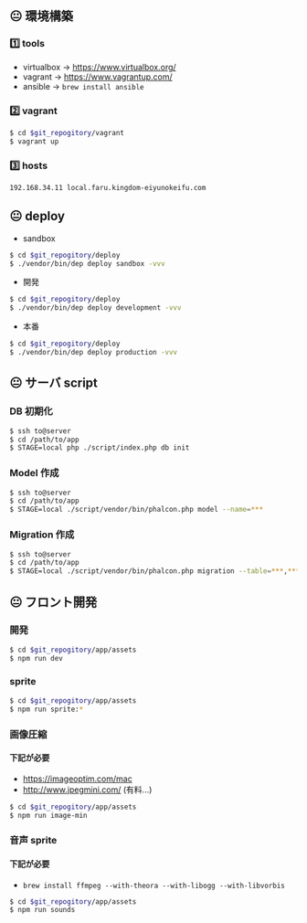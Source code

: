 ## :neutral_face: 環境構築

### :one: tools
- virtualbox -> https://www.virtualbox.org/  
- vagrant -> https://www.vagrantup.com/  
- ansible -> `brew install ansible`

### :two: vagrant
```sh
$ cd $git_repogitory/vagrant
$ vagrant up
```

### :three: hosts

```sh
192.168.34.11 local.faru.kingdom-eiyunokeifu.com
```

## :neutral_face: deploy

- sandbox

```sh
$ cd $git_repogitory/deploy
$ ./vendor/bin/dep deploy sandbox -vvv
```

- 開発

```sh
$ cd $git_repogitory/deploy
$ ./vendor/bin/dep deploy development -vvv
```

- 本番

```sh
$ cd $git_repogitory/deploy
$ ./vendor/bin/dep deploy production -vvv
```

## :neutral_face: サーバ script

### DB 初期化

```sh
$ ssh to@server
$ cd /path/to/app
$ STAGE=local php ./script/index.php db init
```

### Model 作成

```sh
$ ssh to@server
$ cd /path/to/app
$ STAGE=local ./script/vendor/bin/phalcon.php model --name=***
```

### Migration 作成

```sh
$ ssh to@server
$ cd /path/to/app
$ STAGE=local ./script/vendor/bin/phalcon.php migration --table=***,*** --action=generate
```

## :neutral_face: フロント開発

### 開発

```sh
$ cd $git_repogitory/app/assets
$ npm run dev
```

### sprite

```sh
$ cd $git_repogitory/app/assets
$ npm run sprite:*
```

### 画像圧縮

#### 下記が必要
  - https://imageoptim.com/mac
  - http://www.jpegmini.com/ (有料...)

```sh
$ cd $git_repogitory/app/assets
$ npm run image-min
```

### 音声 sprite

#### 下記が必要
  - `brew install ffmpeg --with-theora --with-libogg --with-libvorbis`

```sh
$ cd $git_repogitory/app/assets
$ npm run sounds
```
